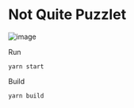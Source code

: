 # Not Quite Puzzlet

![image](https://user-images.githubusercontent.com/1173045/87808697-2ac4a980-c828-11ea-9860-a74206a74a5a.png)

Run
```
yarn start
```

Build
```
yarn build
````
